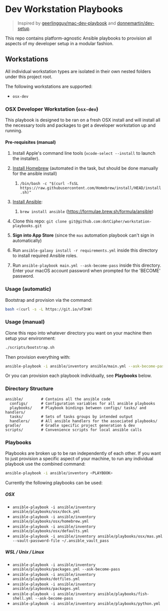 # Dev Workstation Playbooks

> Inspired by [geerlingguy/mac-dev-playbook](https://github.com/geerlingguy/mac-dev-playbook) and [donnemartin/dev-setup](https://github.com/donnemartin/dev-setup).

This repo contains platform-agnostic Ansible playbooks to provision all 
aspects of my developer setup in a modular fashion. 


## Workstations

All individual workstation types are isolated in their own nested folders under this
project root.

The following workstations are supported:
- `osx-dev` 



### OSX Developer Workstation (`osx-dev`)

This playbook is designed to be ran on a fresh OSX install and will install all
the necessary tools and packages to get a developer workstation up and running.


#### Pre-requisites (manual)

1. Install Apple's command line tools (`xcode-select --install` to launch the installer).
2. [Install Homebrew](https://brew.sh/) (automated in the task, but should be done manually for the ansible install)

    1. `/bin/bash -c "$(curl -fsSL https://raw.githubusercontent.com/Homebrew/install/HEAD/install.sh)"`

3. [Install Ansible](https://docs.ansible.com/ansible/latest/installation_guide/index.html):

    1. `brew install ansible` (https://formulae.brew.sh/formula/ansible)

3. Clone this repo: `git clone git@github.com:dotCipher/workstation-playbooks.git`
4. **Sign into App Store** (since the `mas` automation playbook can't sign in automatically)
5. Run `ansible-galaxy install -r requirements.yml` inside this directory to install required Ansible roles.
6. Run `ansible-playbook main.yml --ask-become-pass` inside this directory. Enter your macOS account password when prompted for the 'BECOME' password.

### Usage (automatic)

Bootstrap and provision via the command:
```bash
bash <(curl -s -L https://git.io/vF3nW)
```

### Usage (manual)

Clone this repo into whatever directory you want on your machine then setup your environment:
```bash
./scripts/bootstrap.sh
```

Then provision everything with:
```bash
ansible-playbook -i ansible/inventory ansible/main.yml --ask-become-pass
```

Or you can provision each playbook individually, see **Playbooks** below.

### Directory Structure

```
ansible/        # Contains all the ansible code
  configs/      # Configuration variables for all ansible playbooks
  playbooks/    # Playbook bindings between configs/ tasks/ and handlers/
  tasks/        # Sets of tasks groups by intended output
  handlers/     # All ansible handlers for the associated playbooks/
gradle/         # Gradle specific project generation & dev
scripts/        # Convenience scripts for local ansible calls
```

### Playbooks
Playbooks are broken up to be ran independently of each other.
If you want to just provision a specific aspect of your machine, 
to run any individual playbook use the combined command:
```bash
ansible-playbook -i ansible/inventory <PLAYBOOK>
```

Currently the following playbooks can be used:

##### OSX
 - `ansible-playbook -i ansible/inventory ansible/playbooks/osx/dock.yml`
 - `ansible-playbook -i ansible/inventory ansible/playbooks/osx/homebrew.yml`
 - `ansible-playbook -i ansible/inventory ansible/playbooks/osx/defaults.yml`
 - `ansible-playbook -i ansible/inventory ansible/playbooks/osx/mas.yml --vault-password-file ~/.ansible_vault_pass`

##### WSL / Unix / Linux
 - `ansible-playbook -i ansible/inventory ansible/playbooks/packages.yml --ask-become-pass`
 - `ansible-playbook -i ansible/inventory ansible/playbooks/dotfiles.yml`
 - `ansible-playbook -i ansible/inventory ansible/playbooks/packages.yml`
 - `ansible-playbook -i ansible/inventory ansible/playbooks/fish-shell.yml --ask-become-pass`
 - `ansible-playbook -i ansible/inventory ansible/playbooks/python.yml`
